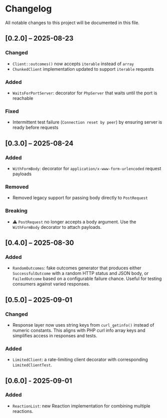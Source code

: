 # Changelog

All notable changes to this project will be documented in this file.

## [0.2.0] – 2025-08-23

### Changed
- `Client::outcomes()` now accepts `iterable` instead of `array`
- `ChunkedClient` implementation updated to support `iterable` requests

### Added
- `WaitsForPortServer`: decorator for `PhpServer` that waits until the port is reachable

### Fixed
- Intermittent test failure (`Connection reset by peer`) by ensuring server is ready before requests

## [0.3.0] – 2025-08-24

### Added
- `WithFormBody`: decorator for `application/x-www-form-urlencoded` request payloads

### Removed
- Removed legacy support for passing body directly to `PostRequest`

### Breaking
- ⚠️ `PostRequest` no longer accepts a body argument. Use the `WithFormBody` decorator to attach payloads.

## [0.4.0] – 2025-08-30

### Added
- `RandomOutcomes`: fake outcomes generator that produces either `SuccessfulOutcome` with a random HTTP status and JSON body, or `FailedOutcome` based on a configurable failure chance. Useful for testing consumers against varied responses.

## [0.5.0] – 2025-09-01

### Changed
- Response layer now uses string keys from `curl_getinfo()` instead of numeric constants. This aligns with PHP curl info array keys and simplifies access in responses and tests.

### Added
- `LimitedClient`: a rate-limiting client decorator with corresponding `LimitedClientTest`.

## [0.6.0] - 2025-09-01

### Added
- `ReactionList`: new Reaction implementation for combining multiple reactions.

